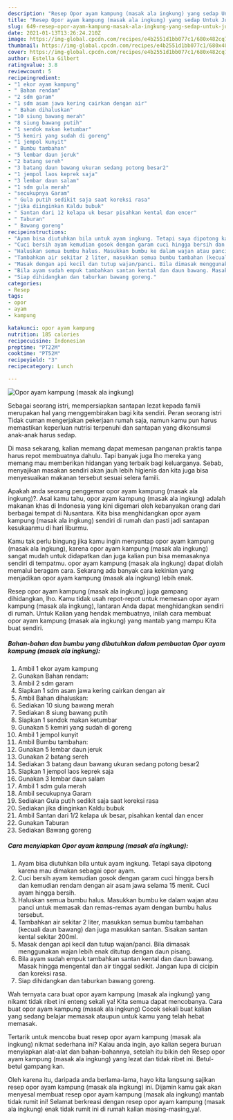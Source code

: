 ```yaml
---
description: "Resep Opor ayam kampung (masak ala ingkung) yang sedap Untuk Jualan"
title: "Resep Opor ayam kampung (masak ala ingkung) yang sedap Untuk Jualan"
slug: 649-resep-opor-ayam-kampung-masak-ala-ingkung-yang-sedap-untuk-jualan
date: 2021-01-13T13:26:24.210Z
image: https://img-global.cpcdn.com/recipes/e4b2551d1bb077c1/680x482cq70/opor-ayam-kampung-masak-ala-ingkung-foto-resep-utama.jpg
thumbnail: https://img-global.cpcdn.com/recipes/e4b2551d1bb077c1/680x482cq70/opor-ayam-kampung-masak-ala-ingkung-foto-resep-utama.jpg
cover: https://img-global.cpcdn.com/recipes/e4b2551d1bb077c1/680x482cq70/opor-ayam-kampung-masak-ala-ingkung-foto-resep-utama.jpg
author: Estella Gilbert
ratingvalue: 3.8
reviewcount: 5
recipeingredient:
- "1 ekor ayam kampung"
- " Bahan rendam"
- "2 sdm garam"
- "1 sdm asam jawa kering cairkan dengan air"
- " Bahan dihaluskan"
- "10 siung bawang merah"
- "8 siung bawang putih"
- "1 sendok makan ketumbar"
- "5 kemiri yang sudah di goreng"
- "1 jempol kunyit"
- " Bumbu tambahan"
- "5 lembar daun jeruk"
- "2 batang sereh"
- "3 batang daun bawang ukuran sedang potong besar2"
- "1 jempol laos keprek saja"
- "3 lembar daun salam"
- "1 sdm gula merah"
- "secukupnya Garam"
- " Gula putih sedikit saja saat koreksi rasa"
- "jika diinginkan Kaldu bubuk"
- " Santan dari 12 kelapa uk besar pisahkan kental dan encer"
- " Taburan"
- " Bawang goreng"
recipeinstructions:
- "Ayam bisa diutuhkan bila untuk ayam ingkung. Tetapi saya dipotong karena mau dimakan sebagai opor ayam."
- "Cuci bersih ayam kemudian gosok dengan garam cuci hingga bersih dan kemudian rendam dengan air asam jawa selama 15 menit. Cuci ayam hingga bersih."
- "Haluskan semua bumbu halus. Masukkan bumbu ke dalam wajan atau panci untuk memasak dan remas-remas ayam dengan bumbu halus tersebut."
- "Tambahkan air sekitar 2 liter, masukkan semua bumbu tambahan (kecuali daun bawang) dan juga masukkan santan. Sisakan santan kental sekitar 200ml."
- "Masak dengan api kecil dan tutup wajan/panci. Bila dimasak menggunakan wajan lebih enak ditutup dengan daun pisang."
- "Bila ayam sudah empuk tambahkan santan kental dan daun bawang. Masak hingga mengental dan air tinggal sedikit. Jangan lupa di cicipin dan koreksi rasa."
- "Siap dihidangkan dan taburkan bawang goreng."
categories:
- Resep
tags:
- opor
- ayam
- kampung

katakunci: opor ayam kampung 
nutrition: 185 calories
recipecuisine: Indonesian
preptime: "PT22M"
cooktime: "PT52M"
recipeyield: "3"
recipecategory: Lunch

---
```



![Opor ayam kampung (masak ala ingkung)](https://img-global.cpcdn.com/recipes/e4b2551d1bb077c1/680x482cq70/opor-ayam-kampung-masak-ala-ingkung-foto-resep-utama.jpg)

Sebagai seorang istri, mempersiapkan santapan lezat kepada famili merupakan hal yang menggembirakan bagi kita sendiri. Peran seorang istri Tidak cuman mengerjakan pekerjaan rumah saja, namun kamu pun harus memastikan keperluan nutrisi terpenuhi dan santapan yang dikonsumsi anak-anak harus sedap.

Di masa  sekarang, kalian memang dapat memesan panganan praktis tanpa harus repot membuatnya dahulu. Tapi banyak juga lho mereka yang memang mau memberikan hidangan yang terbaik bagi keluarganya. Sebab, menyajikan masakan sendiri akan jauh lebih higienis dan kita juga bisa menyesuaikan makanan tersebut sesuai selera famili. 



Apakah anda seorang penggemar opor ayam kampung (masak ala ingkung)?. Asal kamu tahu, opor ayam kampung (masak ala ingkung) adalah makanan khas di Indonesia yang kini digemari oleh kebanyakan orang dari berbagai tempat di Nusantara. Kita bisa menghidangkan opor ayam kampung (masak ala ingkung) sendiri di rumah dan pasti jadi santapan kesukaanmu di hari liburmu.

Kamu tak perlu bingung jika kamu ingin menyantap opor ayam kampung (masak ala ingkung), karena opor ayam kampung (masak ala ingkung) sangat mudah untuk didapatkan dan juga kalian pun bisa memasaknya sendiri di tempatmu. opor ayam kampung (masak ala ingkung) dapat diolah memalui beragam cara. Sekarang ada banyak cara kekinian yang menjadikan opor ayam kampung (masak ala ingkung) lebih enak.

Resep opor ayam kampung (masak ala ingkung) juga gampang dihidangkan, lho. Kamu tidak usah repot-repot untuk memesan opor ayam kampung (masak ala ingkung), lantaran Anda dapat menghidangkan sendiri di rumah. Untuk Kalian yang hendak membuatnya, inilah cara membuat opor ayam kampung (masak ala ingkung) yang mantab yang mampu Kita buat sendiri.

<!--inarticleads1-->

##### Bahan-bahan dan bumbu yang dibutuhkan dalam pembuatan Opor ayam kampung (masak ala ingkung):

1. Ambil 1 ekor ayam kampung
1. Gunakan  Bahan rendam:
1. Ambil 2 sdm garam
1. Siapkan 1 sdm asam jawa kering cairkan dengan air
1. Ambil  Bahan dihaluskan:
1. Sediakan 10 siung bawang merah
1. Sediakan 8 siung bawang putih
1. Siapkan 1 sendok makan ketumbar
1. Gunakan 5 kemiri yang sudah di goreng
1. Ambil 1 jempol kunyit
1. Ambil  Bumbu tambahan:
1. Gunakan 5 lembar daun jeruk
1. Gunakan 2 batang sereh
1. Sediakan 3 batang daun bawang ukuran sedang potong besar2
1. Siapkan 1 jempol laos keprek saja
1. Gunakan 3 lembar daun salam
1. Ambil 1 sdm gula merah
1. Ambil secukupnya Garam
1. Sediakan  Gula putih sedikit saja saat koreksi rasa
1. Sediakan jika diinginkan Kaldu bubuk
1. Ambil  Santan dari 1/2 kelapa uk besar, pisahkan kental dan encer
1. Gunakan  Taburan
1. Sediakan  Bawang goreng




<!--inarticleads2-->

##### Cara menyiapkan Opor ayam kampung (masak ala ingkung):

1. Ayam bisa diutuhkan bila untuk ayam ingkung. Tetapi saya dipotong karena mau dimakan sebagai opor ayam.
1. Cuci bersih ayam kemudian gosok dengan garam cuci hingga bersih dan kemudian rendam dengan air asam jawa selama 15 menit. Cuci ayam hingga bersih.
1. Haluskan semua bumbu halus. Masukkan bumbu ke dalam wajan atau panci untuk memasak dan remas-remas ayam dengan bumbu halus tersebut.
1. Tambahkan air sekitar 2 liter, masukkan semua bumbu tambahan (kecuali daun bawang) dan juga masukkan santan. Sisakan santan kental sekitar 200ml.
1. Masak dengan api kecil dan tutup wajan/panci. Bila dimasak menggunakan wajan lebih enak ditutup dengan daun pisang.
1. Bila ayam sudah empuk tambahkan santan kental dan daun bawang. Masak hingga mengental dan air tinggal sedikit. Jangan lupa di cicipin dan koreksi rasa.
1. Siap dihidangkan dan taburkan bawang goreng.




Wah ternyata cara buat opor ayam kampung (masak ala ingkung) yang nikamt tidak ribet ini enteng sekali ya! Kita semua dapat mencobanya. Cara buat opor ayam kampung (masak ala ingkung) Cocok sekali buat kalian yang sedang belajar memasak ataupun untuk kamu yang telah hebat memasak.

Tertarik untuk mencoba buat resep opor ayam kampung (masak ala ingkung) nikmat sederhana ini? Kalau anda ingin, ayo kalian segera buruan menyiapkan alat-alat dan bahan-bahannya, setelah itu bikin deh Resep opor ayam kampung (masak ala ingkung) yang lezat dan tidak ribet ini. Betul-betul gampang kan. 

Oleh karena itu, daripada anda berlama-lama, hayo kita langsung sajikan resep opor ayam kampung (masak ala ingkung) ini. Dijamin kamu gak akan menyesal membuat resep opor ayam kampung (masak ala ingkung) mantab tidak rumit ini! Selamat berkreasi dengan resep opor ayam kampung (masak ala ingkung) enak tidak rumit ini di rumah kalian masing-masing,ya!.

